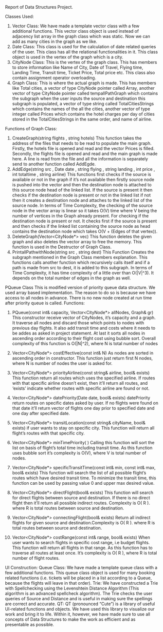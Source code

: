 Report of Data Structures Project.


Classes Used:
1. Vector Class:
We have made a template vector class with a few additional functions. This vector class object is used instead of adjacency list array in the graph class which was static. Now we can add as many cities in the graph as we like.
2. Date Class:
This class is used for the calculation of date related queries of the user. This class has all the relational functionalities in it. This class object is used in the vertex of the graph which is a city.
3. CityNode Class:
This is the vertex of the graph class. This has members to store information like Name of City, Date of Travel, Flying time, Landing Time, Transit time, Ticket Price, Total price etc. This class also contain assignment operator overloading.
4. Graph Class:
This is where the actual graph is made. This has members like Total cities, a vector of type CityNode pointer called Array, another vector of type CityNode pointer called tempallPathGraph which contains the subgraph when the user inputs the source and destination this subgraph is populated, a vector of type string called TotalCitiesStrings which contains the names of the all the cities, another vector of type integer called Prices which contains the hotel charges per day of cities stored in the TotalCitiesStrings in the same order, and name of airline.

Functions of Graph Class:   
1.	CreateGraph(string flights , string hotels)
This function takes the address of the files that needs to be read to populate the main graph. Firstly, the hotels file is opened and read and the vector Prices is filled. Secondly, the flights file is opened and read and the main graph is made here. A line is read from the file and all the information is separately send to another function called AddEgde.
2.	AddEdge(string src , Date date , string flying , string landing , int price , int totaltime  , string airline)
This functions first checks if the source is available or not in the graph if it’s not available then firstly source node is pushed into the vector and then the destination node is attached to this source node head of the linked list. If the source is present it then checks if the destination node is present or not in the linked list if not then it creates a destination node and attaches to the linked list of the source node. In terms of Time Complexity, the checking of the source node in the vector array is linear so it takes O(V) time where V being the number of vertices in the Graph already present. For checking if the destination node is present or not. It checks first if the source is present and then checks if the linked list containing the source node as head contains the destination node which takes O(V + (Edges of that vertex)).
3.	DeleteGraph(Vector<CityNode*> vec)
This function deletes the given graph and also deletes the vector array to free the memory. This function is used in the Destructor of Graph Class.
4.	PrintallPathwithNode(string src , string dest)
This Function Creates the subgraph mentioned in the Graph Class members explanation. This functions calls another function which recursively calls itself and if a path is made from src to dest, it is added to this subgraph. In terms of Time Complexity, it has time complexity of a little over than O(|V|^3). It depends on the total number of edges in the graph as well. 

PQueue Class
This is modified version of priority queue data structure. We used array based implementation. The reason to do so is because we have access to all nodes in advance.
There is no new node created at run time after priority queue is called.
Functions:
1.	PQueue(const int& capacity, Vector<CityNode*> allNodes, Graph& gr)
This constructor receive vector of CityNodes, it’s capacity and a graph. It traverse all nodes and discard those which points to nodes with previous day flights. It also add transit time and costs where it needs to be addes as asked in project statement. At last it sorts all nodes in ascending order according to their flight cost using bubble sort. Overall complexity of this function is O(|N|^2), where N is total number of nodes

2.	Vector<CityNode*> costEffective(const int& N)
As nodes are sorted in ascending order in constructor. This function just return first N nodes, where N is number of nodes the user is asked for.

3.	Vector<CityNode*> priorityAirline(const string& airline, bool& exists)
This function return all routes which uses the specified airline. If routes with that specific airline doesn’t exist, then it’ll return all routes, and ‘exists’ indicate whether routes with specific airline are found or not.

4.	Vector<CityNode*> datePriority(Date date, bool& exists)
datePriority return routes on specific dates asked by user. If no flights were found on that date it’ll return vector of flights one day prior to specified date and one day after specified date.

5.	Vector<CityNode*> transitLocation(const string& cityName, bool& exists)
if user wants to stay on specific city. This function will return all flight’s routes with that specific city.
6.	Vector<CityNode*> minTimePriority( )
Calling this function will sort the list on basis of flight’s total time including transit time. As this function uses bubble sort it’s complexity is O(V), where V is total number of nodes.

7.	Vector<CityNode*> specificTransitTime(const int& min, const int& max, bool& exists)
This function will search the list of all possible flight’s routes which have desired transit time. To minimize the transit time, this function can be used by  passing value 0 and upper max desired value.

8.	Vector<CityNode*> directFlight(bool& exists)
This function will search for direct flights between source and destination. If there is no direct flight then  it’ll return all possible indirect routes. Complexity is O( R ). where R is total routes between source and destination.

9.	Vector<CityNode*> connectingFlight(bool& exists)
Return all indirect flights for given source and destination.Complexity is O( R ). where R is total routes between source and destination.

10.	Vector<CityNode*> costRange(const int& range, bool& exists)
When user wants to search flights in specific cost range, i.e budget flights. This function will return all flights in that range. As this function has to traverse all routes at least once. It’s complexity is O( R ), where R is total number of flight routes.

UI Construction:
Queue Class:
We have made a template queue class with a few additional functions. This queue class object is used for many booking related functions (i.e. tickets will be placed in a list according to a Queue, because the flights will leave in that order).
Trie:
We have constructed a Trie with Spellchecking using the Levenshtein Distance Algorithm (This algorithm is an advanced spellcheck algorithm). The Trie checks the user queries of Source and Distance and is useful in making sure the spellings are correct and accurate.
QT:
QT (pronounced “Cute”) is a library of useful UI-related functions and objects. We have used this library to visualize our work and bring it to life. Within it, however, we have made sure to use all concepts of Data Structures to make the work as efficient and as presentable as possible.


